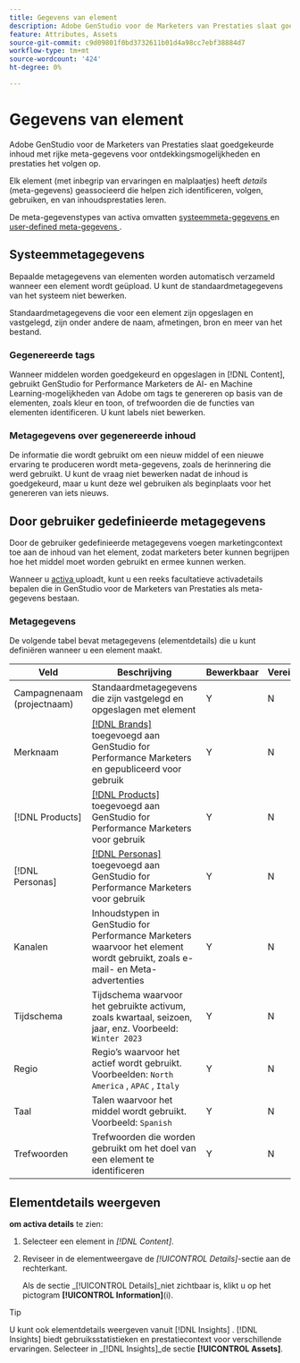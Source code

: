 ```yaml
---
title: Gegevens van element
description: Adobe GenStudio voor de Marketers van Prestaties slaat goedgekeurde inhoud met rijke meta-gegevens op voor doorzoekbaarheid en prestaties het volgen.
feature: Attributes, Assets
source-git-commit: c9d09801f0bd3732611b01d4a98cc7ebf38884d7
workflow-type: tm+mt
source-wordcount: '424'
ht-degree: 0%

---
```



# Gegevens van element

Adobe GenStudio voor de Marketers van Prestaties slaat goedgekeurde inhoud met rijke meta-gegevens voor ontdekkingsmogelijkheden en prestaties het volgen op.

Elk element (met inbegrip van ervaringen en malplaatjes) heeft _details_ (meta-gegevens) geassocieerd die helpen zich identificeren, volgen, gebruiken, en van inhoudsprestaties leren.

De meta-gegevenstypes van activa omvatten [ systeemmeta-gegevens ](#system-metadata) en [ user-defined meta-gegevens ](#user-defined-metadata).

## Systeemmetagegevens

Bepaalde metagegevens van elementen worden automatisch verzameld wanneer een element wordt geüpload. U kunt de standaardmetagegevens van het systeem niet bewerken.

Standaardmetagegevens die voor een element zijn opgeslagen en vastgelegd, zijn onder andere de naam, afmetingen, bron en meer van het bestand.

### Gegenereerde tags

Wanneer middelen worden goedgekeurd en opgeslagen in [!DNL Content], gebruikt GenStudio for Performance Marketers de AI- en Machine Learning-mogelijkheden van Adobe om tags te genereren op basis van de elementen, zoals kleur en toon, of trefwoorden die de functies van elementen identificeren. U kunt labels niet bewerken.

### Metagegevens over gegenereerde inhoud

De informatie die wordt gebruikt om een nieuw middel of een nieuwe ervaring te produceren wordt meta-gegevens, zoals de herinnering die werd gebruikt. U kunt de vraag niet bewerken nadat de inhoud is goedgekeurd, maar u kunt deze wel gebruiken als beginplaats voor het genereren van iets nieuws.

## Door gebruiker gedefinieerde metagegevens

Door de gebruiker gedefinieerde metagegevens voegen marketingcontext toe aan de inhoud van het element, zodat marketers beter kunnen begrijpen hoe het middel moet worden gebruikt en ermee kunnen werken.

Wanneer u [ activa ](/help/user-guide/content/manage-assets.md#add-assets) uploadt, kunt u een reeks facultatieve activadetails bepalen die in GenStudio voor de Marketers van Prestaties als meta-gegevens bestaan.

### Metagegevens

De volgende tabel bevat metagegevens (elementdetails) die u kunt definiëren wanneer u een element maakt.

| Veld | Beschrijving | Bewerkbaar | Vereist |
| ------------- | ----------- | -------- | -------- |
| Campagnenaam (projectnaam) | Standaardmetagegevens die zijn vastgelegd en opgeslagen met element | Y | N |
| Merknaam | [[!DNL Brands]](/help/user-guide/guidelines/brands.md) toegevoegd aan GenStudio for Performance Marketers en gepubliceerd voor gebruik | Y | N |
| [!DNL Products] | [[!DNL Products]](/help/user-guide/guidelines/products.md) toegevoegd aan GenStudio for Performance Marketers voor gebruik | Y | N |
| [!DNL Personas] | [[!DNL Personas]](/help/user-guide/guidelines/personas.md) toegevoegd aan GenStudio for Performance Marketers voor gebruik | Y | N |
| Kanalen | Inhoudstypen in GenStudio for Performance Marketers waarvoor het element wordt gebruikt, zoals e-mail- en Meta-advertenties | Y | N |
| Tijdschema | Tijdschema waarvoor het gebruikte activum, zoals kwartaal, seizoen, jaar, enz. Voorbeeld: `Winter 2023` | Y | N |
| Regio | Regio’s waarvoor het actief wordt gebruikt. Voorbeelden: `North America` , `APAC` , `Italy` | Y | N |
| Taal | Talen waarvoor het middel wordt gebruikt. Voorbeeld: `Spanish` | Y | N |
| Trefwoorden | Trefwoorden die worden gebruikt om het doel van een element te identificeren | Y | N |

## Elementdetails weergeven

**om activa details** te zien:

1. Selecteer een element in _[!DNL Content]_.

1. Reviseer in de elementweergave de _[!UICONTROL Details]_-sectie aan de rechterkant.

   Als de sectie _[!UICONTROL Details]_niet zichtbaar is, klikt u op het pictogram **[!UICONTROL Information]**(i).

>[!TIP]
>
>U kunt ook elementdetails weergeven vanuit [!DNL Insights] . [!DNL Insights] biedt gebruiksstatistieken en prestatiecontext voor verschillende ervaringen. Selecteer in _[!DNL Insights]_de sectie **[!UICONTROL Assets]**.

<!-- ## History

Expand the _[!UICONTROL History]_ section to view a timeline of approvals and activity.

list other activity, show screenshot?
-->
